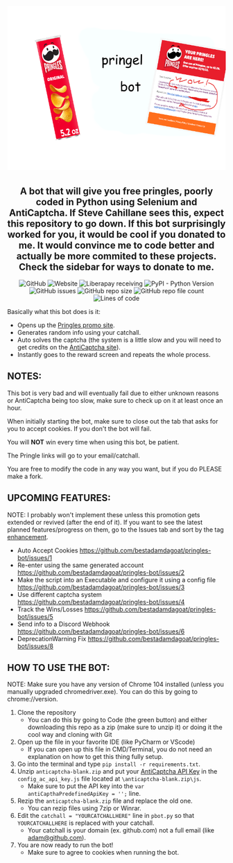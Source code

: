 <div align="center">

# ![Pringles Bot Logo](https://github.com/bestadamdagoat/pringles-bot/blob/main/pringlebot.png?raw=true)

## A bot that will give you free pringles, poorly coded in Python using Selenium and AntiCaptcha. If Steve Cahillane sees this, expect this repository to go down. If this bot surprisingly worked for you, it would be cool if you donated to me. It would convince me to code better and actually be more commited to these projects. Check the sidebar for ways to donate to me.
<img alt="GitHub" src="https://img.shields.io/github/license/bestadamdagoat/pringles-bot"> ![Website](https://img.shields.io/website?label=pringles%20site&url=https%3A%2F%2Fpringlessweepstakes.com) ![Liberapay receiving](https://img.shields.io/liberapay/receives/bestadam?label=receiving%20on%20liberapay) ![PyPI - Python Version](https://img.shields.io/pypi/pyversions/selenium) ![GitHub issues](https://img.shields.io/github/issues/bestadamdagoat/pringles-bot) ![GitHub repo size](https://img.shields.io/github/repo-size/bestadamdagoat/pringles-bot) ![GitHub repo file count](https://img.shields.io/github/directory-file-count/bestadamdagoat/pringles-bot) ![Lines of code](https://img.shields.io/tokei/lines/github/bestadamdagoat/pringles-bot)
</div>

Basically what this bot does is it:
- Opens up the [Pringles promo site](https://pringlessweepstakes.com).
- Generates random info using your catchall.
- Auto solves the captcha (the system is a little slow and you will need to get credits on the [AntiCaptcha site](http://getcaptchasolution.com/wfgri4goqd)).
- Instantly goes to the reward screen and repeats the whole process.

## NOTES: 
This bot is very bad and will eventually fail due to either unknown reasons or AntiCaptcha being too slow, make sure to check up on it at least once an hour.

When initially starting the bot, make sure to close out the tab that asks for you to accept cookies. If you don't the bot will fail.

You will **NOT** win every time when using this bot, be patient.

The Pringle links will go to your email/catchall.

You are free to modify the code in any way you want, but if you do PLEASE make a fork.

## UPCOMING FEATURES:
NOTE: I probably won't implement these unless this promotion gets extended or revived (after the end of it). If you want to see the latest planned features/progress on them, go to the Issues tab and sort by the tag [enhancement](https://github.com/bestadamdagoat/pringles-bot/labels/enhancement). 

- Auto Accept Cookies https://github.com/bestadamdagoat/pringles-bot/issues/1
- Re-enter using the same generated account https://github.com/bestadamdagoat/pringles-bot/issues/2
- Make the script into an Executable and configure it using a config file https://github.com/bestadamdagoat/pringles-bot/issues/3
- Use different captcha system https://github.com/bestadamdagoat/pringles-bot/issues/4
- Track the Wins/Losses https://github.com/bestadamdagoat/pringles-bot/issues/5
- Send info to a Discord Webhook https://github.com/bestadamdagoat/pringles-bot/issues/6
- DeprecationWarning Fix https://github.com/bestadamdagoat/pringles-bot/issues/8

## HOW TO USE THE BOT:
NOTE: Make sure you have any version of Chrome 104 installed (unless you manually upgraded chromedriver.exe). You can do this by going to chrome://version.
1. Clone the repository
     - You can do this by going to Code (the green button) and either downloading this repo as a zip (make sure to unzip it) or doing it the cool way and cloning with Git
2. Open up the file in your favorite IDE (like PyCharm or VScode)
     - If you can open up this file in CMD/Terminal, you do not need an explanation on how to get this thing fully setup.
3. Go into the terminal and type `pip install -r requirements.txt`.
4. Unzip `anticaptcha-blank.zip` and put your [AntiCaptcha API Key](http://getcaptchasolution.com/wfgri4goqd) in the `config_ac_api_key.js` file located at `\anticaptcha-blank.zip\js`.
     - Make sure to put the API key into the `var antiCapthaPredefinedApiKey = '';` line.
5. Rezip the `anticaptcha-blank.zip` file and replace the old one.
     - You can rezip files using 7zip or Winrar.
6. Edit the `catchall = "YOURCATCHALLHERE"` line in `pbot.py` so that `YOURCATCHALLHERE` is replaced with your catchall.
     - Your catchall is your domain (ex. github.com) not a full email (like adam@github.com).
7. You are now ready to run the bot!
     - Make sure to agree to cookies when running the bot.

